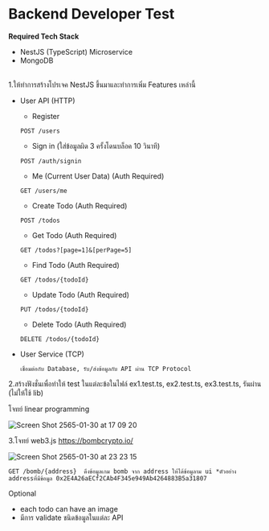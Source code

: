 # Backend Developer Test

**Required Tech Stack**

- NestJS (TypeScript) Microservice
- MongoDB

\
1.ให้ทำการสร้างโปรเจค NestJS ขึ้นมาและทำการเพิ่ม Features เหล่านี้


- User API (HTTP)
    - Register
  ```
  POST /users
  ```
    - Sign in (ใส่ข้อมูลผิด 3 ครั้งโดนบล็อค 10 วินาที)
  ```
  POST /auth/signin
  ```
    - Me (Current User Data) (Auth Required)
  ```
  GET /users/me
  ```
    - Create Todo (Auth Required)
  ```
  POST /todos
  ```
    - Get Todo (Auth Required)
  ```
  GET /todos?[page=1]&[perPage=5]
  ```
    - Find Todo (Auth Required)
  ```
  GET /todos/{todoId}
  ```
    - Update Todo (Auth Required)
  ```
  PUT /todos/{todoId}
  ```
    - Delete Todo (Auth Required)
  ```
  DELETE /todos/{todoId}
  ```

- User Service (TCP)
  ```
  เชื่อมต่อกับ Database, รับ/ส่งข้อมูลกับ API ผ่าน TCP Protocol
  ```

2.สร้างฟังชั่นเพื่อทำให้ test ในแต่ละข้อในไฟล์ ex1.test.ts, ex2.test.ts, ex3.test.ts, รันผ่าน (ไม่ให้ใช้ lib)
 
  โจทย์ linear programming

  ![Screen Shot 2565-01-30 at 17 09 20](https://user-images.githubusercontent.com/72042042/151695406-0550ab5d-2a88-4fb3-82b1-d6d127978de5.png)
  
  
3.โจทย์ web3.js  https://bombcrypto.io/
 
  ![Screen Shot 2565-01-30 at 23 23 15](https://user-images.githubusercontent.com/72042042/151707956-c6e03683-725c-45a4-a195-f30479037005.png)
  
  ```
  GET /bomb/{address}  ดึงข้อมูลเกม bomb จาก address ให้ได้ข้อมูลาม ui *ตัวอย่าง addressที่มีข้อมูล 0x2E4A26aECf2CAb4F345e949Ab4264883B5a31807
  ```
  
Optional
- each todo can have an image
- มีการ validate ชนิดข้อมูลในแต่ละ API
